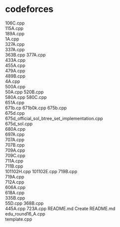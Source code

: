 # codeforces

106C.cpp	
115A.cpp	
189A.cpp	
1A.cpp	
327A.cpp	
337A.cpp	
363B.cpp
377A.cpp	
433A.cpp	
455A.cpp	
479A.cpp	
489B.cpp	
4A.cpp	
500A.cpp	
50A.cpp	
520B.cpp	
580A.cpp
580C.cpp	
651A.cpp	
671b.cp
671b0k.cpp
675b.cpp	
675d.cpp	
675d_official_sol_btree_set_implementation.cpp	
675d_sol.cpp	
680A.cpp	
697A.cpp	
707A.cpp	
707B.cpp	
709A.cpp	
709C.cpp	
711A.cpp	
711B.cpp	
101102H.cpp	
101102E.cpp	
719B.cpp	
719A.cpp	
712A.cpp	
606A.cpp	
618A.cpp	
335B.cpp	
55D.cpp	
368B.cpp	
445A.cpp
723A.cpp
README.md	Create README.md	
edu_round16_A.cpp	
template.cpp
